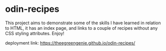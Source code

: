 # odin-recipes
This project aims to demonstrate some of the skills
I have learned in relation to HTML, it has an index page, and links to a couple of recipes without any CSS styling attributes. Enjoy!

deployment link: https://theegreengenie.github.io/odin-recipes/
